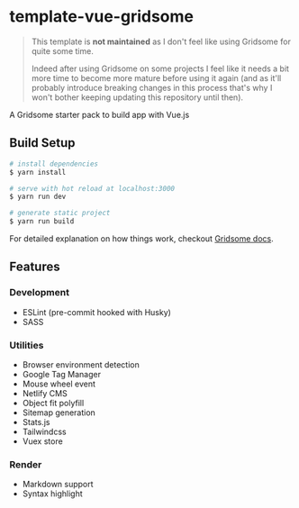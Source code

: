 # template-vue-gridsome

> This template is **not maintained** as I don't feel like using Gridsome for quite some time.
>
> Indeed after using Gridsome on some projects I feel like it needs a bit more time to become more mature before using it again (and as it'll probably introduce breaking changes in this process that's why I won't bother keeping updating this repository until then).

A Gridsome starter pack to build app with Vue.js

## Build Setup

```bash
# install dependencies
$ yarn install

# serve with hot reload at localhost:3000
$ yarn run dev

# generate static project
$ yarn run build
```

For detailed explanation on how things work, checkout [Gridsome docs](https://gridsome.org).

## Features

### Development

- ESLint (pre-commit hooked with Husky)
- SASS

### Utilities

- Browser environment detection
- Google Tag Manager
- Mouse wheel event
- Netlify CMS
- Object fit polyfill
- Sitemap generation
- Stats.js
- Tailwindcss
- Vuex store

### Render

- Markdown support
- Syntax highlight
